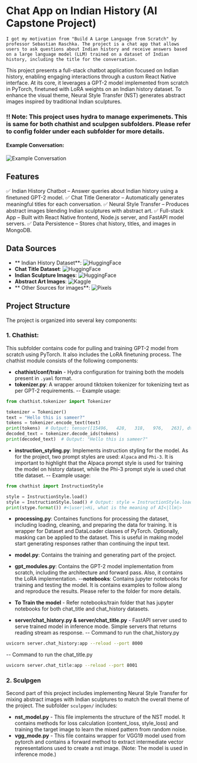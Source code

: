 # Chat App on Indian History (AI Capstone Project)

`I got my motivation from "Build A Large Language from Scratch" by professor Sebastian Raschka. The project is a chat app that allows users to ask questions about Indian history and receive answers based on a large language model (LLM) trained on a dataset of Indian history, including the title for the conversation.`

This project presents a full-stack chatbot application focused on Indian history, enabling engaging interactions through a custom React Native interface. At its core, it leverages a GPT-2 model implemented from scratch in PyTorch, finetuned with LoRA weights on an Indian history dataset. To enhance the visual theme, Neural Style Transfer (NST) generates abstract images inspired by traditional Indian sculptures.

### ‼️ Note: This project uses hydra to manage experimenets. This is same for both chathist and sculpgen subfolders. Please refer to config folder under each subfolder for more details.

#### Example Conversation:

![Example Conversation](readme_images/conversation.gif)

## Features

✅ Indian History Chatbot – Answer queries about Indian history using a finetuned GPT-2 model.
✅ Chat Title Generator – Automatically generates meaningful titles for each conversation.
✅ Neural Style Transfer – Produces abstract images blending Indian sculptures with abstract art.
✅ Full-stack App – Built with React Native frontend, Node.js server, and FastAPI model servers.
✅ Data Persistence – Stores chat history, titles, and images in MongoDB.

## Data Sources

- ** Indian History Dataset**: ![HuggingFace](https://huggingface.co/datasets/BashitAli/Indian_history)
- **Chat Title Dataset**: ![HuggingFace](https://huggingface.co/datasets/ogrnz/chat-titles)
- **Indian Sculpture Images**: ![HuggingFace](https://huggingface.co/datasets/Durgas/Indian_sculptures)
- **Abstract Art Images**: ![Kaggle](https://www.kaggle.com/datasets/bryanb/abstract-art-gallery)
- ** Other Sources for images**: ![Pixels](https://www.pexels.com/search/pattern/)

## Project Structure

The project is organized into several key components:

### 1. Chathist:

This subfolder contains code for pulling and training GPT-2 model from scratch using PyTorch. It also includes the LoRA finetuning process. The chathist module consists of the following components:

- **chathist/conf/train** - Hydra configuration for training both the models present in `.yaml` format.
- **tokenizer.py**: A wrapper around tiktoken tokenizer for tokenizing text as per GPT-2 requirements.
  -- Example usage:

```python
from chathist.tokenizer import Tokenizer

tokenizer = Tokenizer()
text = "Hello this is sameer?"
tokens = tokenizer.encode_text(text)
print(tokens)  # Output: tensor([15496,   428,   318,   976,   263], dtype=torch.int32)
decoded_text = tokenizer.decode_ids(tokens)
print(decoded_text)  # Output: "Hello this is sameer?"
```

- **instruction_styling.py**: Implements instruction styling for the model. As for the project, two prompt styles are used: `Alpaca` and `Phi-3`. It is important to highlight that the Alpaca prompt style is used for training the model on history dataset, while the Phi-3 prompt style is used chat title dataset.
  -- Example usage:

```python
from chathist import InstructionStyle

style = InstructionStyle.load()
style = InstructionStyle.load() # Output: style = InstructionStyle.load()
print(stype.format()) #<|user|>Hi, what is the meaning of AI<|llm|>
```

- **processing.py**: Containes functions for processing the dataset, including loading, cleaning, and preparing the data for training. It is wrapper for Dataset and DataLoader classes of PyTorch. Optionally, masking can be applied to the dataset. This is useful in making model start generating responses rather than continuing the input text.

- **model.py**: Contains the training and generating part of the project.
- **gpt_modules.py**: Contains the GPT-2 model implementation from scratch, including the architecture and forward pass. Also, it contains the LoRA implementation.
  --**notebooks**: Contains jupyter notebooks for training and testing the model. It is contains examples to follow along and reproduce the results. Please refer to the folder for more details.

- **To Train the model** - Refer notebooks/train folder that has jupyter notebooks for both chat_title and chat_history datasets.

- **server/chat_history.py & server/chat_title.py** - FastAPI server used to serve trained model in inference mode. Simple servers that returns reading stream as response.
  -- Command to run the chat_history.py

```bash
uvicorn server.chat_history:app --reload --port 8000
```

-- Command to run the chat_title.py

```bash
uvicorn server.chat_title:app --reload --port 8001
```

### 2. Sculpgen

Second part of this project includes implementing Neural Style Transfer for mixing abstract images with Indian sculptures to match the overall theme of the project. The subfolder `sculpgen/` includes:

- **nst_model.py** - This file implements the structure of the NST model. It contains methods for loss calculation (content_loss, style_loss) and training the target image to learn the mixed pattern from random noise.
- **vgg_mode.py** - This file contains wrapper for VGG19 model used from pytorch and contains a forward method to extract intermediate vector representations used to create a nst image. (Note: The model is used in inference mode.)
